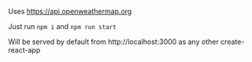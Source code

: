 Uses https://api.openweathermap.org 

Just run `npm i` and `npm run start`

Will be served by default from http://localhost:3000 as any other create-react-app

